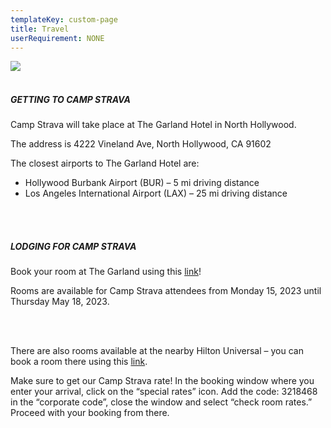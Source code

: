 ```yaml
---
templateKey: custom-page
title: Travel
userRequirement: NONE
---
```

![](/img/cs23-fnv-navpage-header-v3.png)

##### <br>GETTING TO CAMP STRAVA 



Camp Strava will take place at The Garland Hotel in North Hollywood. 

The address is 4222 Vineland Ave, North Hollywood, CA 91602



The closest airports to The Garland Hotel are: 

* Hollywood Burbank Airport (BUR) – 5 mi driving distance
* Los Angeles International Airport (LAX) – 25 mi driving distance

<BR>

##### <br>LODGING FOR CAMP STRAVA



Book your room at The Garland using this [link](https://res.windsurfercrs.com/ibe/details.aspx?propertyid=13971&checkin=05/15/2023&group=STRAVA2023&lang=en-us)!  

Rooms are available for Camp Strava attendees from Monday 15, 2023 until Thursday May 18, 2023. 

<br><br>

There are also rooms available at the nearby Hilton Universal – you can book a room there using this [link](http://www.hiltonuniversal.com/). 

Make sure to get our Camp Strava rate! In the booking window where you enter your arrival, click on the “special rates” icon. Add the code: 3218468 in the “corporate code”, close the window and select “check room rates.” Proceed with your booking from there.